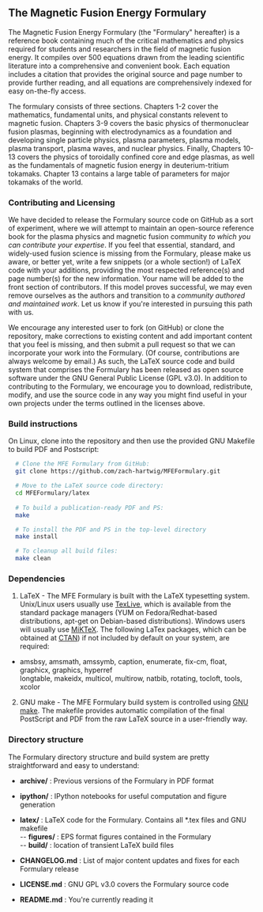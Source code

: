 ## The Magnetic Fusion Energy Formulary

The Magnetic Fusion Energy Formulary (the "Formulary" hereafter) is a
reference book containing much of the critical mathematics and physics
required for students and researchers in the field of magnetic fusion
energy. It compiles over 500 equations drawn from the leading
scientific literature into a comprehensive and convenient book. Each
equation includes a citation that provides the original source and
page number to provide further reading, and all equations are
comprehensively indexed for easy on-the-fly access.

The formulary consists of three sections. Chapters 1-2 cover the
mathematics, fundamental units, and physical constants relevent to
magnetic fusion. Chapters 3-9 covers the basic physics of
thermonuclear fusion plasmas, beginning with electrodynamics as a
foundation and developing single particle physics, plasma parameters,
plasma models, plasma transport, plasma waves, and nuclear
physics. Finally, Chapters 10-13 covers the physics of toroidally
confined core and edge plasmas, as well as the fundamentals of
magnetic fusion energy in deuterium-tritium tokamaks. Chapter 13
contains a large table of parameters for major tokamaks of the world.


### Contributing and Licensing

We have decided to release the Formulary source code on GitHub as a
sort of experiment, where we will attempt to maintain an open-source
reference book for the plasma physics and magnetic fusion community
*to which you can contribute your expertise*. If you feel that
essential, standard, and widely-used fusion science is missing from
the Formulary, please make us aware, or better yet, write a few
snippets (or a whole section!) of LaTeX code with your additions,
providing the most respected reference(s) and page number(s) for the
new information. Your name will be added to the front section of
contributors. If this model proves successful, we may even remove
ourselves as the authors and transition to a *community authored and
maintained work*. Let us know if you're interested in pursuing this
path with us.

We encourage any interested user to fork (on GitHub) or clone the
repository, make corrections to existing content and add important
content that you feel is missing, and then submit a pull request so
that we can incorporate your work into the Formulary. (Of course,
contributions are always welcome by email.) As such, the LaTeX source
code and build system that comprises the Formulary has been released
as open source software under the GNU General Public License (GPL
v3.0). In addition to contributing to the Formulary, we encourage you
to download, redistribute, modify, and use the source code in any way
you might find useful in your own projects under the terms outlined in
the licenses above.


### Build instructions  

On Linux, clone into the repository and then use the provided
GNU Makefile to build PDF and Postscript:

```bash
  # Clone the MFE Formulary from GitHub:
  git clone https://github.com/zach-hartwig/MFEFormulary.git  

  # Move to the LaTeX source code directory:
  cd MFEFormulary/latex
  
  # To build a publication-ready PDF and PS:
  make  

  # To install the PDF and PS in the top-level directory
  make install

  # To cleanup all build files:  
  make clean  
```

### Dependencies

1. LaTeX - The MFE Formulary is built with the LaTeX typesetting
system. Unix/Linux users usually use
[TexLive](http://www.tug.org/texlive/), which is available from the
standard package managers (YUM on Fedora/Redhat-based distributions,
apt-get on Debian-based distributions). Windows users will usually use
[MiKTeX](http://www.miktex.org).  The following LaTex packages,
which can be obtained at [CTAN](http://www.ctan.org)) if not included
by default on your system, are required:  

  - amsbsy, amsmath, amssymb, caption, enumerate, fix-cm, float, graphicx, graphics, hyperref  
    longtable, makeidx, multicol, multirow, natbib, rotating, tocloft, tools, xcolor  

  
2. GNU make - The MFE Formulary build system is controlled using [GNU
make](http://www.gnu.org/software/make/). The makefile provides
automatic compilation of the final PostScript and PDF from the raw
LaTeX source in a user-friendly way.


### Directory structure

The Formulary directory structure and build system are pretty
straightforward and easy to understand:  

  - **archive/**     : Previous versions of the Formulary in PDF format  

  - **ipython/**     : IPython notebooks for useful computation and figure generation  

  - **latex/**       : LaTeX code for the Formulary. Contains all \*.tex files and GNU makefile  
    -- **figures/**  : EPS format figures contained in the Formulary  
    -- **build/**    : location of transient LaTeX build files  

  - **CHANGELOG.md** : List of major content updates and fixes for each Formulary release

  - **LICENSE.md**   : GNU GPL v3.0 covers the Formulary source code

  - **README.md**    : You're currently reading it

